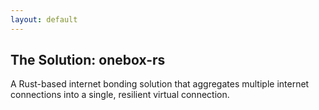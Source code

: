 ```yaml
---
layout: default
---
```


## The Solution: onebox-rs

A Rust-based internet bonding solution that aggregates multiple internet connections into a single, resilient virtual connection.
